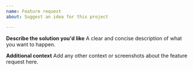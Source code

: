 ```yaml
---
name: Feature request
about: Suggest an idea for this project

---
```



**Describe the solution you'd like**
A clear and concise description of what you want to happen.

**Additional context**
Add any other context or screenshots about the feature request here.
